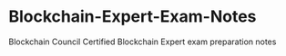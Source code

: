 # Blockchain-Expert-Exam-Notes
Blockchain Council Certified Blockchain Expert exam preparation notes
